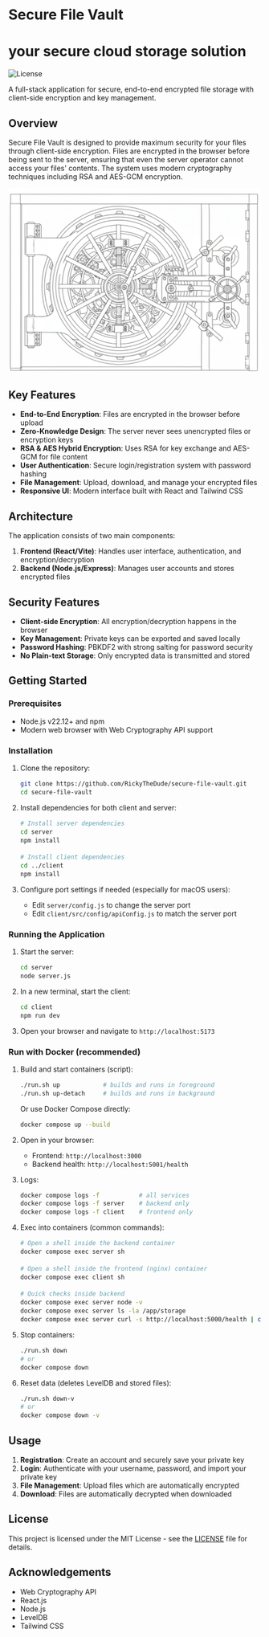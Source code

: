 # Secure File Vault
# your secure cloud storage solution

![License](https://img.shields.io/github/license/Niketw/secure-file-vault)

A full-stack application for secure, end-to-end encrypted file storage with client-side encryption and key management.

## Overview

Secure File Vault is designed to provide maximum security for your files through client-side encryption. Files are encrypted in the browser before being sent to the server, ensuring that even the server operator cannot access your files' contents. The system uses modern cryptography techniques including RSA and AES-GCM encryption.

![Secure File Vault Screenshot](client/src/assets/background_auth.png)

## Key Features

- **End-to-End Encryption**: Files are encrypted in the browser before upload
- **Zero-Knowledge Design**: The server never sees unencrypted files or encryption keys
- **RSA & AES Hybrid Encryption**: Uses RSA for key exchange and AES-GCM for file content
- **User Authentication**: Secure login/registration system with password hashing
- **File Management**: Upload, download, and manage your encrypted files
- **Responsive UI**: Modern interface built with React and Tailwind CSS

## Architecture

The application consists of two main components:

1. **Frontend (React/Vite)**: Handles user interface, authentication, and encryption/decryption
2. **Backend (Node.js/Express)**: Manages user accounts and stores encrypted files

## Security Features

- **Client-side Encryption**: All encryption/decryption happens in the browser
- **Key Management**: Private keys can be exported and saved locally
- **Password Hashing**: PBKDF2 with strong salting for password security
- **No Plain-text Storage**: Only encrypted data is transmitted and stored

## Getting Started

### Prerequisites

- Node.js v22.12+ and npm
- Modern web browser with Web Cryptography API support

### Installation

1. Clone the repository:
   ```bash
   git clone https://github.com/RickyTheDude/secure-file-vault.git
   cd secure-file-vault
   ```

2. Install dependencies for both client and server:
   ```bash
   # Install server dependencies
   cd server
   npm install
   
   # Install client dependencies
   cd ../client
   npm install
   ```

3. Configure port settings if needed (especially for macOS users):
   - Edit `server/config.js` to change the server port
   - Edit `client/src/config/apiConfig.js` to match the server port

### Running the Application

1. Start the server:
   ```bash
   cd server
   node server.js
   ```

2. In a new terminal, start the client:
   ```bash
   cd client
   npm run dev
   ```

3. Open your browser and navigate to `http://localhost:5173`

### Run with Docker (recommended)

1. Build and start containers (script):
   ```bash
   ./run.sh up            # builds and runs in foreground
   ./run.sh up-detach     # builds and runs in background
   ```

   Or use Docker Compose directly:
   ```bash
   docker compose up --build
   ```

2. Open in your browser:
   - Frontend: `http://localhost:3000`
   - Backend health: `http://localhost:5001/health`

3. Logs:
   ```bash
   docker compose logs -f           # all services
   docker compose logs -f server    # backend only
   docker compose logs -f client    # frontend only
   ```

4. Exec into containers (common commands):
   ```bash
   # Open a shell inside the backend container
   docker compose exec server sh

   # Open a shell inside the frontend (nginx) container
   docker compose exec client sh

   # Quick checks inside backend
   docker compose exec server node -v
   docker compose exec server ls -la /app/storage
   docker compose exec server curl -s http://localhost:5000/health | cat
   ```

5. Stop containers:
   ```bash
   ./run.sh down
   # or
   docker compose down
   ```

6. Reset data (deletes LevelDB and stored files):
   ```bash
   ./run.sh down-v
   # or
   docker compose down -v
   ```

## Usage

1. **Registration**: Create an account and securely save your private key
2. **Login**: Authenticate with your username, password, and import your private key
3. **File Management**: Upload files which are automatically encrypted
4. **Download**: Files are automatically decrypted when downloaded

## License

This project is licensed under the MIT License - see the [LICENSE](LICENSE) file for details.


## Acknowledgements

- Web Cryptography API
- React.js
- Node.js
- LevelDB
- Tailwind CSS
